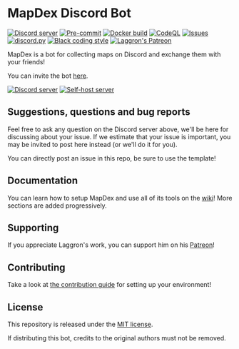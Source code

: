 # MapDex Discord Bot

[![Discord server](https://discord.com/api/guilds/1142956517897797744/embed.png)](https://discord.gg/jYEzGdzBPN)
[![Pre-commit](https://github.com/zaidenn/MapDex-DiscordBot/actions/workflows/pre-commit.yml/badge.svg)](https://github.com/zaidenn/MapDex-DiscordBot/actions/workflows/pre-commit.yml)
[![Docker build](https://github.com/zaidenn/MapDex-DiscordBot/actions/workflows/docker.yml/badge.svg)](https://github.com/zaidenn/MapDex-DiscordBot/actions/workflows/docker.yml)
[![CodeQL](https://github.com/zaidenn/MapDex-DiscordBot/actions/workflows/codeql-analysis.yml/badge.svg)](https://github.com/zaidenn/MapDex-DiscordBot/actions/workflows/codeql-analysis.yml)
[![Issues](https://img.shields.io/github/issues/zaidenn/MapDex-DiscordBot)](https://github.com/zaidenn/MapDex-DiscordBot/issues)
[![discord.py](https://img.shields.io/badge/discord-py-blue.svg)](https://github.com/Rapptz/discord.py)
[![Black coding style](https://img.shields.io/badge/code%20style-black-000000.svg)](https://github.com/ambv/black)
[![Laggron's Patreon](https://img.shields.io/badge/Patreon-donate-orange.svg)](https://patreon.com/retke)

MapDex is a bot for collecting maps on Discord and exchange them with your friends!

You can invite the bot [here](https://discord.com/api/oauth2/authorize?client_id=1143236933921808404&permissions=537193536&scope=bot).

[![Discord server](https://discord.com/api/guilds/1142956517897797744/embed.png?style=banner2)](https://discord.gg/jYEzGdzBPN) [![Self-host server](https://discordapp.com/api/guilds/1078701108500897923/embed.png?style=banner2)](https://discord.gg/M4gVaRrRDe)

## Suggestions, questions and bug reports

Feel free to ask any question on the Discord server above, we'll be here for discussing about your
issue. If we estimate that your issue is important, you may be invited to post here instead (or
we'll do it for you).

You can directly post an issue in this repo, be sure to use the template!

## Documentation

You can learn how to setup MapDex and use all of its tools on the
[wiki](https://github.com/zaidenn/MapDex-Discordbot/wiki/)!
More sections are added progressively.

## Supporting

If you appreciate Laggron's work, you can support him on his [Patreon](https://patreon.com/retke)!

## Contributing

Take a look at [the contribution guide](CONTRIBUTING.md) for setting up your environment!

## License

This repository is released under the [MIT license](https://opensource.org/licenses/MIT).

If distributing this bot, credits to the original authors must not be removed.

